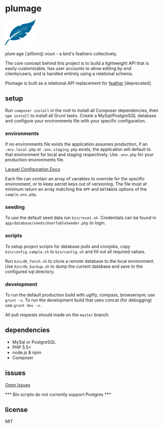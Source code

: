 # plumage

![Plumage Logo](https://raw.githubusercontent.com/GunnJerkens/plumage/master/public/img/logo.png)

plum·age (ˈplo͞omij) _noun_ - a bird's feathers collectively.

The core concept behind this project is to build a lightweight API that is easily customizable, has user accounts to allow editing by end clients/users, and is handled entirely using a relational schema.  

Plumage is built as a relational API replacement for [feather](https://github.com/GunnJerkens/feather) [deprecated].  

## setup

Run `composer install` in the root to install all Composer dependencies, then `npm install` to install all Grunt tasks. Create a MySql/PostgreSQL database and configure your environments file with your specific configuration.

### environments

If no environments file exists the application assumes production, if an `.env.local.php` or `.env.staging.php` exists, the application will default to that environment for local and staging respectively. Use `.env.php` for your production environments file.  
  
[Laravel Configuration Docs](http://laravel.com/docs/4.2/configuration)  
  
Each file can contain an array of variables to override for the specific environment, or to keep secret keys out of versioning. The file must at minimum return an array matching the `APP` and `DATABASE` options of the `sample.env.php`.  

### seeding

To use the default seed data run `bin/reset.sh`. Credentials can be found in `app/database/seeds/UserTableSeeder.php` to login.

### scripts

To setup project scripts for database pulls and cronjobs, copy `bin/config.sample.sh` to `bin/config.sh` and fill out all required values.

Run `bin/db_fetch.sh` to clone a remote database to the local environment. Use `bin/db_backup.sh` to dump the current database and save to the configured sql directory.

### development

To run the default production build with uglify, compass, browsersync use `grunt -v`. To run the development build that uses concat (for debugging) use `grunt dev -v`.

All pull requests should made on the `master` branch.

## dependencies

- MySql or PostgreSQL
- PHP 5.5+
- node.js & npm
- Composer

## issues

[Open Issues](https://github.com/GunnJerkens/plumage/issues)

*** Bin scripts do not currently support Postgres ***

## license

MIT
